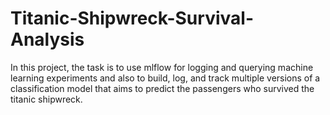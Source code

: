 # Titanic-Shipwreck-Survival-Analysis
In this project, the task is to use mlflow for logging and querying machine learning experiments and also to build, log, and track multiple versions of a classification model that aims to predict the passengers who survived the titanic shipwreck.
